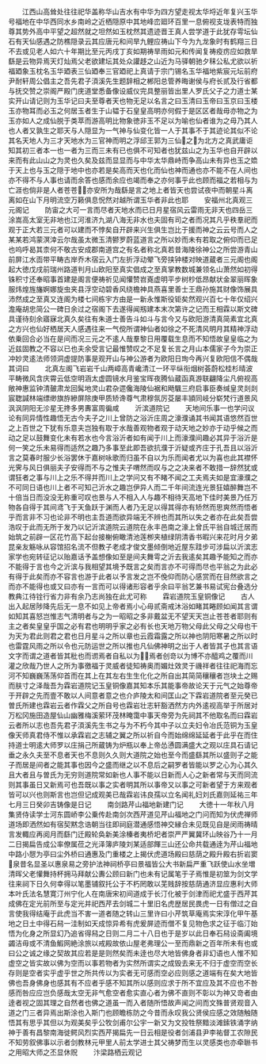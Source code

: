 <!-- { "loadSidebar": true } -->
　　江西山高耸处往往祀华盖称华山吉水有中华为四方望走视太华埒近年复兴玉华号福地在中华西同水乡南岭之近栖隠原中其地峰峦廻环百里一息俯视支垅表特而独尊其势外高中平望之超然就之坦然如玉枕然其遗迹晋王真人尝学道于此犹存雩坛仙石有天仙感遇之防樵隠录云其应唐元和间旱九鲤应祷山下今为九龙象时有鹤翔三日不去或见老人如六十年期比至元丙戌丁亥如期祷旱雨如元和传闻复祷疫疠应如救旱繇是云物异焉天灯灿焉父老欲建坛其处众讙趍之山近为马驿朝驰夕秣公私尤欲以祈福廼象玉枕名玉华廼表三仙廼奉三官廼祀上真请于宗门锡名玉华福地紫宸元坛前府尹耐轩周公倡主之吾先君子湏溪先生题辞相之郴阳总管养晦谢侯与府长贰及行省都与抚交赞之崇阁严殿门庑道堂悉备像设威仪完具整丽皆出里人罗氏父子之力道士某实开山请记则为玉华记曰夫至尊者天也物无足以名言之曰玉清曰玉帝曰玉京曰玉楼玉亦物耳而必玉之何居玉者生于山韫于石皇皇高明亦何假于是区区者哉毋亦物之为玉亦如人之成仙脱于类萃而游高明比物象徳非玉不足以为喻也仙者谁为之毋乃其人也人者又孰生之耶天与人隠显为一气神与仙变化皆一人于其事不于其迹论其似不论其名天地人为三才天地水为三官神而明之浮邱王郭为三仙之为北方之真武庸讵知其初三者本一也一者为三而三未有已也俱不可知者也犹兹山之为玉华也自开辟以来而有此山山之为灵也久矣及兹而显显而与中华太华鼎峙而争高山未有异也玉之嫓于天上也与玉之隠于地中也亦若是矣高而天也化而仙也神而通也亦不能不在人间也亦不得不与人事也请而余答也感而余应也竭而奉之亦何事乎此也顾而福之若相与为亡涯也倘非是人者苍苍亦安所为哉繇是言之地上者皆天也尝试夜中而朝星斗离离如在山下月明流空万籁俱息怳然对越所谓玉华者非此也耶
　　安福州北真观三元阁记
　　防宙之大可一言而尽者天地水而已日月星宿风云雷雨无非天也四岳三涂嵩高太室无非地也江河淮济九湖八海无非水也夫固有司之者而况其凡乎秩羣祀而观于正大若三元者可以建而不悖矣自开辟来兴生俱生岂比于援而神之云云号而人之某某若鸿蒙溟涬云尔哉虽太微玉清鬰罗蔚蓝道言之所以妙而未有若取之俯仰而已足也呜呼曷其柰何不敬古安成郡南道宫之有名者称北真若昔海陵徐神公之所尝游青山前屏江水靣带平畴古岸乔木宿云入门左折浮动翚飞旁挟钟楼对映道蔵者三元阁也阁起大徳戊戌前瑞州路道判月山欧阳至真实倡成之至真掌教数城兼领名山萧然如初得铢积寸还奉昭事首建是阁言便祷祈见闻懽赞岧嶤虚明平步树杪低昂献状金翠丽晖象服炜煌旌旛婀娜旋虫夹县浮空动碧香风绕檐神具燕喜里善士王鼎孙施其财像饰展具沛然成之至真又连阁为楼七间栋宇方由是一新永惟斯役钜矣然观兴百七十年仅绍兴澹庵胡忠简公一碑日余过之宿阁下去遂得闻剏建本末次第许之记而王相霖以斯文碑具谨待刻余寤寐北真久矣往有朱道士善告斗如斗与言今又与欧阳游清真简素宜北真之方兴也仙好栖居天人感遇往来一气傥所谓神仙者如徐之不死清风明月其精神浮动依乗回合必当在是间而况三元之不逺人哉羣黎日用覆载生息而不知悟故皇皇临之为近兹固教之不容以已也夫余受言记最惟赞叹之不足复长言之月山本儒家子今为崇正冲妙灵逺法师领洞虚提防事是观开山与神公游者为欧阳日珣今再兴复欧阳信不偶哉其词曰
　　北真左阁飞岩岩千山两嶂高青巉清江一环平纵衔烟树荟蔚松桂杉晴波平畴微风含庆霄云低空明涵太虚圆镜水月鉴宝晖夜腾仙蔵函真游联翩降尘凡俯视高敞神惠监钟清皷肃龙回髯地灵山君杂遝儳海陵仙裾和飏颿三府启事臣奏缄皇灵剡剡宸聦諴林端缥缈旗斿縿屏除庚甲质矫谗尊气肃穆氛厉芟屡丰頴同岐分崭梵行道景风沨沨阴阳无沴星无搀多男夀富周徧咸
　　沂滨道院记
　　天地间乐事一也学问议论有同异情性趣悟无古今夫子之川上曾防之浴沂庄周之濠濮诵其书闻其语悠然百世之上百世之下犹有乐意夫岂独有取于水哉善观物者观于动天地之妙亦于动乎候之而动之足以鼓舞变化未有若水也今言浴沂者如有闻于川上而濠濮间趣必其异于浴沂是何一笑之乐未易得而适然之趣乃多事至此即吾欲抗濮于沂疑或齐庄于孔吾且以浴沂言之莫春时服少长浴罢休于嘉树咏歌而归虽不自以为乐而闻者尤以为喜也此其襟怀光霁与风日俱丽夫子安得而不与之惟夫子喟然而叹与之之决来者不敢措一辞然犹或谓狂者之事与川上之乐不得并而川上之学问又有不睹不闻之工夫焉夫如是宜濠濮之不可同日语也川上者不可知己沂水之趣岂伊异人而二千年间流连光景狂嬉醉舞岂不十倍当日而没没无称重可叹也景与人不相入人与趣不相待天高地下佳时美景乃任万物各自得于其间鸢飞于天鱼跃于渊而人者乃无足以得其得亦有矫然而思爽然而悟者乎而言非不习也论非不明也主吾道而欲异端无不辨也而其所以失之者亦在此矣吾尝浩叹于此而无所于发乃以记沂滨道院云道院在永丰邑南之濠上曾氏平翁自城迁居而始筑之前辟一区花竹高下起台接榭俯瞰清池莲栁夹植绿阴清香书暇兴来花时月夕弟昆亲友觞咏从容馆招名流不但教子老成才俊文墨倾倒地近屋东跬步可涉扁以沂滨志家学也宛转征记以贻嘉话予盖想像如至是间夫舞雩之沂去我逺矣其趣予能知之而亦不能得于言也今之沂滨与我相望其境予既言之矣而言亦不可得而尽也平翁之为此必有得于此矣而亦不容言也游于此者以予言发之岂不俛仰而防心感赏而在目然欲言之而亦不能得也或又曰亦有一言而可以得诸形容者乎余曰平翁艺兼书易试宪台叠选分教典江待铨行省力非有余乃志尚独在此尤可称
　　霖岩道院玉皇铜像记
　　古人出入起居陟降先后无一息不如见上帝者焉小心毋贰斋戒沐浴如睹其睠顾如闻其言谓如知其喜怒岂惟志气清明者与之为一昭昭之多非戴盆无不望天天岂止苍苍者耶则有主之者矣皇皇乎国之必有君也明明乎家之必有长也天地万物父母此父母之父母也干为天为君此则君之君也日月星斗之所以章也云霞霜露之所以神也阴阳寒暑之所以时也雷霆风雨之所以令也元防运世之所以推也凡仙佛神明之出于人者皆其子也其言语文字而谓之道者皆其秕也而谫焉者自私以为焉者创竒以为博不亦醯鸡之覆而川灌之欣哉乃世人之所为事徼福于灵威者徒知祷奥而媚灶效灵于禨祥者往往祀海而忘河不知巍巍荡荡仰首而在其上在其左右生生化化之所自出其简简穰穰者岂块土之赐而肤寸之泽哉吾为霖岩道院记玉皇铜像嘉其知本乐其能事帝故论天于元气之始尊帝于开辟之先而壹不敢以人间意者意之也介庐陵太和间匡山之下霖岩道院者至元癸已曽氏所建也霖岩云者作霖父之所自号也霖岩壮志轩豁洒然方内外逺视高举于所居对万松冈施田造屋仙山幽雅梅溪萦环茂林晻霭中事天帝旁为先祠其不他取名而曰霖岩云者所以志也吾先君子湏溪先生书之与为不朽今其中子以立夫妇令冶氏范铜为玉皇像天师真君侍不惟以承霖岩之志辅之翼之所以祈自今而始绵绵延延者于此乎在而住持道士明逺大师罗以庄捐己所蔵铸为炉瓶以奉上帝怂慂圆满盛大之观以庄具石请记垂之永久夫至不息者天也不息则久久则大道院之始也至今而盛繇其所以盛则子之能子而居是间者之能其事也因今之盛而继之以不息后之嗣罗者皆能以罗之心为心其久且大者且与曽氏为无穷则道院常如新也人事不能以日新而人心之新者常与天而同流则其事虽日又新焉可也吾既以事之实者明其所以事帝又以事之可新者望于方来观者皆可以兴也则斯言也岂但记成观美已哉霖岩讳良孺以立名闻礼妇刘氏嘉则延祐三年七月三日癸卯吉铸像是日记
　　南剑路芹山福地新建门记
　　大徳十一年秋八月集贤侍读学士河东圆峤李公乗传赴南剑次西芹道见芹山福地之门问而知为伏虎禅师道场即洒然如有宿契黙念诰朝当往即祠庭潜通感悟神交縁合未见既见自是闵雨祷晴言发輙应再阅月而繇门迁殿轮奂新美涂榛者夷桥圯者崇严严翼冀环山映谷乃十一月二日揭扁告成公率僚属莅之光泽簿庐陵刘某适部餫三山还公命共载通逹为芹山福地中路小憇为亭曰尘外桥曰通惠及门重楼之上揭伏虎道场殿曰慈荫之殿升殿右折岩窦泉昔名显圣以惠泉易之旁护法神祠桥亭曰景福皆公大书新扁严重飞跃使山水坐増清晖父老懽舞持杯拥马拜献公夀公顾曰新门也未有记属笔于子焉惟是初筮为剑文学往来祠下日久何幸得以笔墨铺叙托公于不朽罔敢以芜贱辞按慈荫通济显应惠利大师本叶氏法名慧寛汀州宁化人在南唐宋初间道成于长汀化被于剑津而祀尤盛于西芹其成佛在定光前所至与定光并祀西芹去剑城二十里旧名虎歴居民畏虎一日有僧过之自言使我得结庵于此虎当不害一道者随之转山三里许曰小芹筑草庵焉实宋淳化甲午基地之日土中得石舄一洼制如天成惊异希有虎爰屏迹而僧不复见物色求之征于临汀始悟为化身之所显幻乃追省得舄之日则二月二十八日也于是岁以此日奉石舄设斋阖境蠲洁毋或不清鱼鰕网絶涂旅以戒殿故依山屋老弗理公一至而鼎新之百年所未有也或曰公之诚之缘之契故其应若是是则然矣而未逹也尽大地皆佛身者非幻语也人惟不知虚空之皆实故以佛为空而以事若物者为实然所谓实之成毁去来无不归于虚空而空长存则是空者实乎虚乎世之所共传以为实者无可感而空必应则感之道端有在矣大地皆佛也吾身佛身也感其有不应者乎感不知其所以感则应求于所不宜应及其不应也不咎感而咎应应岂负感哉太空无非气愈空者愈实直心者为佛不直则不彰以为神又竒者由逹者视之固其理之自然者也佛之道虽一而入者随所悟故声闻之间而文殊普贤观音入道之门三者异焉出斯涂也入斯门也顾瞻栋防之今昔而永叹我公贤侯应感之效随触随悟其有思乎其但以为观美矣乎公牧剑甫尔公宇一新又为文投牲祭黯淡滩鎍铁涌字纳神于善有昌黎南海徙鳄风烈实西芹揭扁先一日云相是役者剑浦县尹李祐督工农隙民不知劳叙佛事以示者剑教林元甲里人前太学进士其父祷梦而生以灵感类也亦牵聮书之用昭大师之丕显休贶
　　汴梁路栖云观记
